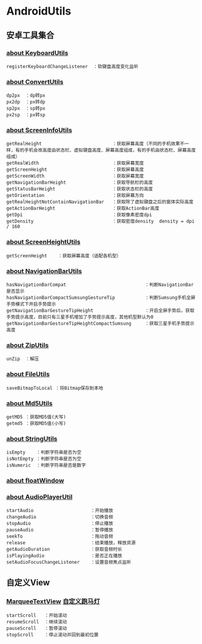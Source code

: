 # AndroidUtils
## 安卓工具集合


### [about KeyboardUtils](./androidUtilsLib/src/main/java/com/xy/lib/utils/KeyboardUtils.java)
```
registerKeyboardChangeListener  ：软键盘高度变化监听
```

### [about ConvertUtils](./androidUtilsLib/src/main/java/com/xy/lib/utils/ConvertUtils.java)
```
dp2px  ：dp转px
px2dp  ：px转dp
sp2px  ：sp转px
px2sp  ：px转sp
```


### [about ScreenInfoUtils](./androidUtilsLib/src/main/java/com/xy/lib/utils/ScreenInfoUtils.java)
```
getRealHeight                          ：获取屏幕高度（不同的手机效果不一样，有的手机会改高度由状态栏、虚拟键盘高度、屏幕高度组成，有的手机由状态栏、屏幕高度组成）
getRealWidth                           ：获取屏幕宽度
getScreenHeight                        ：获取屏幕高度
getScreenWidth                         ：获取屏幕宽度
getNavigationBarHeight                 ：获取导航栏的高度
getStatusBarHeight                     ：获取状态栏的高度
getOrientation                         ：获取屏幕方向
getRealHeightNotContainNavigationBar   ：获取除了虚拟键盘之后的窗体实际高度
getActionBarHeight                     ：获取ActionBar高度
getDpi                                 ：获取像素密度dpi
getDensity                             ：获取密度density  density = dpi / 160
```

### [about ScreenHeightUtils](./androidUtilsLib/src/main/java/com/xy/lib/utils/ScreenHeightUtils.java)
```
getScreenHeight    ：获取屏幕高度（适配各机型）
```

### [about NavigationBarUtils](./androidUtilsLib/src/main/java/com/xy/lib/utils/NavigationBarUtils.java)
```
hasNavigationBarCompat                             ：判断NavigationBar是否显示
hasNavigationBarCompactSumsungGestureTip           ：判断Sumsung手机全屏手势模式下开启手势提示
getNavigationBarGestureTipHeight                   ：开启全屏手势后，获取手势提示高度，目前只有三星手机增加了手势提示高度，其他机型默认为0
getNavigationBarGestureTipHeightCompactSumsung     ：获取三星手机手势提示高度
```

### [about ZipUtils](./androidUtilsLib/src/main/java/com/xy/lib/utils/ZipUtils.java)
```
unZip  ：解压
```

### [about FileUtils](./androidUtilsLib/src/main/java/com/xy/lib/utils/FileUtils.java)
```
saveBitmapToLocal ：将Bitmap保存到本地
```

### [about Md5Utils](./androidUtilsLib/src/main/java/com/xy/lib/utils/Md5Utils.java)
```
getMD5 ：获取MD5值(大写)
getmd5 ：获取MD5值(小写)
```
### [about StringUtils](./androidUtilsLib/src/main/java/com/xy/lib/utils/StringUtils.java)
```
isEmpty    ：判断字符串是否为空
isNotEmpty ：判断字符串是否为空
isNumeric  ：判断字符串是否是数字
```

### [about floatWindow](https://github.com/yhaolpz/FloatWindow)

### [about AudioPlayerUtil](./androidUtilsLib/src/main/java/com/xy/lib/utils/AudioPlayerUtil.java)
```
startAudio                     ：开始播放
changeAudio                    ：切换音频
stopAudio                      ：停止播放
pauseAudio                     ：暂停播放
seekTo                         ：拖动音频
release                        ：结束播放，释放资源
getAudioDuration               ：获取音频时长
isPlayingAudio                 ：是否正在播放
setAudioFocusChangeListener    ：设置音频焦点监听
```



## 自定义View

### [MarqueeTextView](./androidUtilsLib/src/main/java/com/xy/lib/view/MarqueeTextView.java) [自定义跑马灯](https://github.com/xiaweizi/MarqueeTextView)
```
startScroll   ：开始滚动
resumeScroll  ：继续滚动
pauseScroll   ：暂停滚动
stopScroll    ：停止滚动并回到最初位置
```


